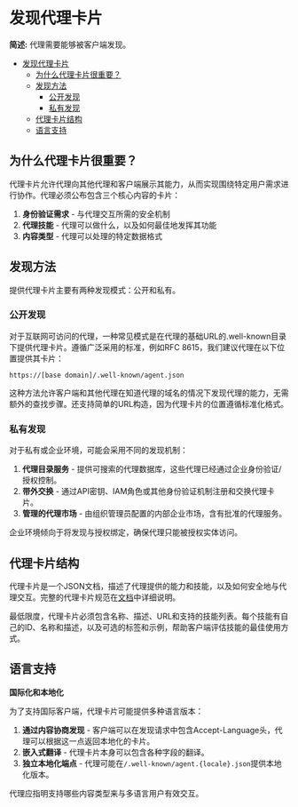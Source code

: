 # 发现代理卡片

**简述:** 代理需要能够被客户端发现。

<!-- TOC -->

- [发现代理卡片](#发现代理卡片)
  - [为什么代理卡片很重要？](#为什么代理卡片很重要)
  - [发现方法](#发现方法)
    - [公开发现](#公开发现)
    - [私有发现](#私有发现)
  - [代理卡片结构](#代理卡片结构)
  - [语言支持](#语言支持)

<!-- /TOC -->

## 为什么代理卡片很重要？

代理卡片允许代理向其他代理和客户端展示其能力，从而实现围绕特定用户需求进行协作。代理必须公布包含三个核心内容的卡片：

1. **身份验证需求** - 与代理交互所需的安全机制
2. **代理技能** - 代理可以做什么，以及如何最佳地发挥其功能
3. **内容类型** - 代理可以处理的特定数据格式

## 发现方法

提供代理卡片主要有两种发现模式：公开和私有。

### 公开发现

对于互联网可访问的代理，一种常见模式是在代理的基础URL的.well-known目录下提供代理卡片。遵循广泛采用的标准，例如RFC 8615，我们建议代理在以下位置提供其卡片：

```
https://[base domain]/.well-known/agent.json
```

这种方法允许客户端和其他代理在知道代理的域名的情况下发现代理的能力，无需额外的查找步骤。还支持简单的URL构造，因为代理卡片的位置遵循标准化格式。

### 私有发现

对于私有或企业环境，可能会采用不同的发现机制：

1. **代理目录服务** - 提供可搜索的代理数据库，这些代理已经通过企业身份验证/授权控制。
2. **带外交换** - 通过API密钥、IAM角色或其他身份验证机制注册和交换代理卡片。
3. **管理的代理市场** - 由组织管理员配置的内部企业市场，含有批准的代理服务。

企业环境倾向于将发现与授权绑定，确保代理只能被授权实体访问。

## 代理卡片结构

代理卡片是一个JSON文档，描述了代理提供的能力和技能，以及如何安全地与代理交互。完整的代理卡片规范在[文档](/zh-CN/documentation.md#表示)中详细说明。

最低限度，代理卡片必须包含名称、描述、URL和支持的技能列表。每个技能有自己的ID、名称和描述，以及可选的标签和示例，帮助客户端评估技能的最佳使用方式。

## 语言支持

**国际化和本地化**

为了支持国际客户端，代理卡片可能提供多种语言版本：

1. **通过内容协商发现** - 客户端可以在发现请求中包含Accept-Language头，代理可以根据这一点返回本地化的卡片。
2. **嵌入式翻译** - 代理卡片本身可以包含各种字段的翻译。
3. **独立本地化端点** - 代理可能在`/.well-known/agent.{locale}.json`提供本地化版本。

代理应指明支持哪些内容类型来与多语言用户有效交互。 